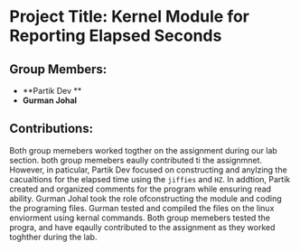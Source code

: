 # Project Title: Kernel Module for Reporting Elapsed Seconds

## Group Members:
- **Partik Dev **
- **Gurman Johal**

## Contributions:
Both group memebers worked togther on the assignment during our lab section. both group memebers eaully contributed ti the assignmnet. However, in paticular, Partik Dev focused on constructing and anylzing the cacualtions for the elapsed time using the `jiffies` and `HZ`. In addtion, Partik created and organized comments for the program while ensuring read ability. Gurman Johal took the role ofconstructing the module and coding the programing files. Gurman tested and compiled the files on the linux enviorment using kernal commands. Both group memebers tested the progra, and have eqaully contributed to the assignment as they worked toghther during the lab.
